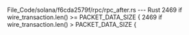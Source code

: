 File_Code/solana/f6cda2579f/rpc/rpc_after.rs --- Rust
2469     if wire_transaction.len() >= PACKET_DATA_SIZE {                                                                                                     2469     if wire_transaction.len() > PACKET_DATA_SIZE {

